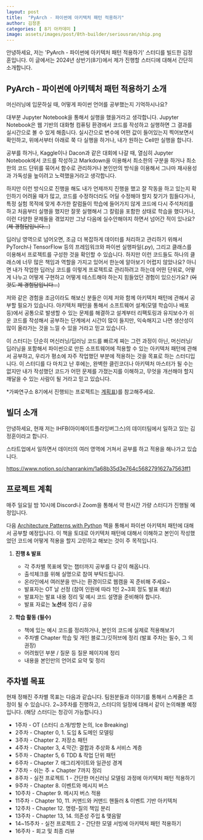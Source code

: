 ```yaml
---
layout: post
title:  "PyArch - 파이썬에 아키텍처 패턴 적용하기"
author: 김정훈
categories: [ 8기 아카데미 ]
image: assets/images/post/8th-builder/seriousran/ship.png
---
```


안녕하세요, 저는 'PyArch - 파이썬에 아키텍처 패턴 적용하기' 스터디를 빌드한 김정훈입니다.
이 글에서는 2024년 상반기(8기)에서 제가 진행할 스터디에 대해서 간단히 소개합니다.

## PyArch - 파이썬에 아키텍처 패턴 적용하기 소개

머신러닝에 입문하실 때, 어떻게 파이썬 언어를 공부했는지 기억하시나요?

대부분 Jupyter Notebook을 통해서 실행을 했을거라고 생각합니다. 
Jupyter Notebook은 웹 기반의 대화형 컴퓨팅 환경에서 코드를 작성하고 실행하면 그 결과를 실시간으로 볼 수 있게 해줍니다.
실시간으로 변수에 어떤 값이 들어있는지 찍어보면서 확인하고, 위에서부터 아래로 쭉 다 실행을 하거나, 내가 원하는 Cell만 실행을 합니다.

공부를 하거나, Kaggle이나 Dacon과 같은 대회에 나갈 때, 
열심히 Jupyter Notebook에서 코드를 작성하고
Markdown을 이용해서 최소한의 구분을 하거나
최소한의 코드 단위를 묶어서 함수로 관리하거나
본인만의 방식을 이용해서 그나마 재사용성과 가독성을 높이려고 노력했을거라고 생각합니다.

하지만 이런 방식으로 진행을 해도 내가 언제까지 진행을 했고 잘 작동을 하고 있는지 확인하기 어려울 때가 많고,
코드를 수정하더라도 어딜 수정해야 할지 찾기가 힘들다거나,
특정 실험 목적에 맞게 추가한 칼럼들이 학습에 들어가지 않게 코드에 다시 주석처리를 하고 처음부터 실행을 했지만 잘못 실행해서 그 칼럼을 포함한 상태로 학습을 했다거나,
이런 다양한 문제들을 겪었지만 그냥 다음에 실수안해야지 하면서 넘어간 적이 있나요?(~~제 경험담입니다...~~)

딥러닝 영역으로 넘어오면, 조금 더 복잡하게 데이터를 처리하고 관리하기 위해서 PyTorch나 TensorFlow 등의 프레임워크와 파이썬 실행파일(.py), 그리고 클래스를 이용해서 프로젝트를 구성한 것을 확인할 수 있습니다.
하지만 이런 코드들도 하나의 클래스에 너무 많은 책임과 역할을 가지고 있어서 한눈에 알아보기 어렵지 않았나요? 아니면 내가 작업한 딥러닝 코드를 이렇게 프로젝트로 관리하려고 하는데 어떤 단위로, 어떻게 나누고 어떻게 구현하고 어떻게 테스트해야 하는지 힘들었던 경험이 있으신가요?
(~~이것도 제 경험담입니다...~~)

저와 같은 경험을 조금이라도 해보신 분들은 이제 저와 함께 아키텍처 패턴에 관해서 공부할 필요가 있습니다.
아키텍처 패턴을 통해서 소프트웨어 설계(모델 학습이나 배포 등)에서 공통으로 발생할 수 있는 문제를 해결하고 설계부터 리팩토링과 유지보수가 쉬운 코드를 작성해서
공부하는 단계에서 시간이 많이 들지만, 익숙해지고 나면 생산성이 많이 올라가는 것을 느낄 수 있을 거라고 믿고 있습니다.

이 스터디는 단순히 머신러닝/딥러닝 코드를 빠르게 짜는 그런 과정이 아닌, 머신러닝/딥러닝을 포함해서 파이썬으로 만든 소프트웨어에 적용할 수 있는 아키텍처 패턴에 관해서 공부하고,
우리가 평소에 자주 작업했던 부분에 적용하는 것을 목표로 하는 스터디입니다. 이 스터디를 다 마치고 난 후에는, 완벽한 클린코더나 아키텍처 마스터가 될 수는 없지만
내가 작성했던 코드가 어떤 문제를 가졌는지를 이해하고, 무엇을 개선해야 할지 깨달을 수 있는 사람이 될 거라고 믿고 있습니다.


*가짜연구소 8기에서 진행되는 프로젝트는 [계획표](https://www.notion.so/chanrankim/d16a59aa6f3847a092f8d55b89279b0a?p=eec3085995354b498ffb7a134e65ad10&pm=s))를 참고해주세요.

## 빌더 소개

안녕하세요, 현재 저는 IHFB(아이헤이트플라잉버그스)의 데이터팀에서 일하고 있는 김정훈이라고 합니다.

스타트업에서 일하면서 데이터의 여러 영역에 거쳐서 공부를 하고 적용을 해나가고 있습니다.

https://www.notion.so/chanrankim/1a68b35d3e764c5682791627a7563ff1

## 프로젝트 계획

매주 일요일 밤 10시에 Discord나 Zoom을 통해서 약 한시간 가량 스터디가 진행될 예정입니다.

다음 [Architecture Patterns with Python](https://www.yes24.com/Product/Goods/101818336) 책을 통해서 파이썬 아키텍처 패턴에 대해서 공부할 예정입니다.
이 책을 토대로 아키텍처 패턴에 대해서 이해하고 본인이 작성했었던 코드에 어떻게 적용을 할지 고민하고 해보는 것이 주 목적입니다.



1. **진행 & 발표**
    - 각 주차별 목표에 맞는 챕터까지 공부를 다 같이 해옵니다.
    - 출석체크를 위해 실명으로 참여 부탁드립니다.
    - 온라인에서 여러분을 만나는 환경이므로 웹캠을 꼭 준비해 주세요~
    - 발표자는 OT 날 선정 (참여 인원에 따라 1인 2~3회 정도 발표 예상)
    - 발표자는 발표 내용 정리 및 예시 코드 설명을 준비해야 합니다.
    - 발표 자료는 **노션**에 정리 / 공유


2. **학습 활동 (필수)**
    - 책에 있는 예시 코드를 정리하거나, 본인의 코드에 실제로 적용해보기
    - 주차별 Chapter 학습 및 개인 블로그/깃허브에 정리 (발표 주차는 필수, 그 외 권장)
    - 어려웠던 부분 / 질문 등 질문 페이지에 정리
    - 내용을 본인만의 언어로 요약 및 정리

## 주차별 목표

현재 정해진 주차별 목표는 다음과 같습니다. 팀원분들과 이야기를 통해서 스케쥴은 조정이 될 수 있습니다.
2~3주차를 진행하고, 스터디의 일정에 대해서 같이 논의해볼 예정입니다.
(해당 스터디는 청강이 가능합니다.)

- 1주차 - OT (스터디 소개/방향 논의, Ice Breaking)
- 2주차 - Chapter 0, 1. 도입 & 도메인 모델링 
- 3주차 - Chapter 2. 저장소 패턴 
- 4주차 - Chapter 3, 4.막간: 결합과 추상화 & 서비스 계층 
- 5주차 - Chapter 5, 6 TDD & 작업 단위 패턴 
- 6주차 - Chapter 7. 애그리게이트와 일관성 경계 
- 7주차 - 쉬는 주 +  Chapter 7까지 정리 
- 8주차 - 실전 프로젝트 1 - 간단한 머신러닝 모델링 과정에 아키텍처 패턴 적용하기 
- 9주차 - Chapter 8. 이벤트와 메시지 버스 
- 10주차 - Chapter 9. 메시지 버스 적용 
- 11주차 - Chapter 10, 11. 커맨드와 커맨드 핸들러 & 이벤트 기반 아키텍처 
- 12주차 - Chapter 12. 명령-질의 책임 분리 
- 13주차 - Chapter 13, 14. 의존성 주입 & 맺음말 
- 14~15주차 - 실전 프로젝트 2 - 간단한 모델 서빙에 아키텍처 패턴 적용하기 
- 16주차 - 회고 및 최종 리뷰
